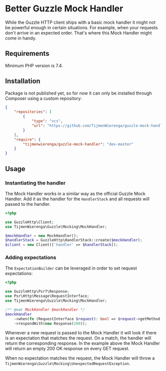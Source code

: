 # Better Guzzle Mock Handler
While the Guzzle HTTP client ships with a basic mock handler it might not be powerful enough in certain situations.
For example, when your requests don't arrive in an expected order. That's where this Mock Handler might come in handy.

## Requirements
Minimum PHP version is 7.4.

## Installation
Package is not published yet, so for now it can only be installed through Composer using a custom repository:

```json
{
    "repositories": [
        {
            "type": "vcs",
            "url": "https://github.com/TijmenWierenga/guzzle-mock-handler"
        }
    ],
    "require": {
        "tijmenwierenga/guzzle-mock-handler": "dev-master"
    }
}
```

## Usage

### Instantiating the handler
The Mock Handler works in a similar way as the official Guzzle Mock Handler.
Add it as the handler for the `HandlerStack` and all requests will passed to the handler.

```php
<?php

use GuzzleHttp\Client;
use TijmenWierenga\Guzzle\Mocking\MockHandler;

$mockHandler = new MockHandler();
$handlerStack = GuzzleHttp\HandlerStack::create($mockHandler);
$client = new Client(['handler' => $handlerStack]);
```

### Adding expectations
The `ExpectationBuilder` can be leveraged in order to set request expectations:

```php
<?php

use GuzzleHttp\Psr7\Response;
use Psr\Http\Message\RequestInterface;
use TijmenWierenga\Guzzle\Mocking\MockHandler;

/** @var MockHandler $mockHandler */
$mockHandler
    ->when(fn (RequestInterface $request): bool => $request->getMethod() === 'GET')
    ->respondWith(new Response(200));
```

Whenever a new request is passed to the Mock Handler it will look if there is an expectation that matches the request.
On a match, the handler will return the corresponding response.
In the example above the Mock Handler will return an empty 200 OK response on every GET request.

When no expectation matches the request, the Mock Handler will throw a `TijmenWierenga\Guzzle\Mocking\UnexpectedRequestException`.

